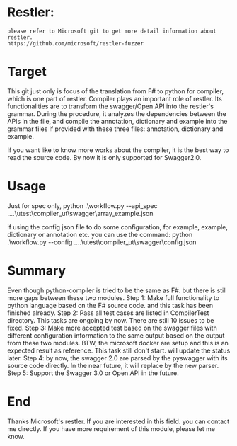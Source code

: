 # Restler:
    please refer to Microsoft git to get more detail information about restler.
    https://github.com/microsoft/restler-fuzzer

# Target
   This git just only is focus of the translation from F# to python for compiler, which is one 
   part of restler. Compiler plays an important role of restler. Its functionalities are to
   transform the swagger/Open API into the restler's grammar. During the procedure,  it analyzes
   the dependencies between the APIs in the file, and compile the annotation, dictionary and example
   into the grammar files if provided with these three files: annotation, dictionary and example.
   
   If you want like to know more works about the compiler, it is the best way to read the source 
   code. By now it is only supported for Swagger2.0.
   
# Usage
   Just for spec only, 
   python .\workflow.py --api_spec ..\..\utest\compiler_ut\swagger\array_example.json
   
   if using the config json file to do some configuration, for example, example, dictionary or annotation etc. you can 
   use the command:
   python .\workflow.py --config ..\..\utest\compiler_ut\swagger\config.json
   
# Summary
  Even though python-compiler is tried to be the same as F#. but there is still more gaps between these two modules.
  Step 1: Make full functionality to python language based on the F# source code. and this task has been finished
  already. 
  Step 2: Pass all test cases are listed in CompilerTest directory. This tasks are ongoing by now. There are still 10 issues
  to be fixed. 
  Step 3: Make more accepted test based on the swagger files with different configuration information to the same output 
  based on the output from these two modules. BTW, the microsoft docker are setup and this is an expected result as reference.
  This task still don't start. will update the status later.
  Step 4: by now, the swagger 2.0 are parsed by the pyswagger with its source code directly. In the near future, it will
  replace by the new parser.
  Step 5: Support the Swagger 3.0 or Open API in the future. 
  
# End
  Thanks Microsoft's restler. If you are interested in this field. you can contact me directly. If you have more requirement 
  of this module, please let me know. 